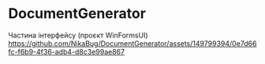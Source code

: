 # DocumentGenerator
Частина інтерфейсу (проєкт WinFormsUI)
https://github.com/NikaBug/DocumentGenerator/assets/149799394/0e7d66fc-f6b9-4f36-adb4-d8c3e99ae867














